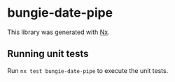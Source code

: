 # bungie-date-pipe

This library was generated with [Nx](https://nx.dev).

## Running unit tests

Run `nx test bungie-date-pipe` to execute the unit tests.
